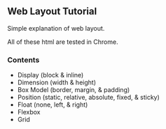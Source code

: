 ## Web Layout Tutorial

Simple explanation of web layout.

All of these html are tested in Chrome.

### Contents
* Display (block & inline)
* Dimension (width & height)
* Box Model (border, margin, & padding)
* Position (static, relative, absolute, fixed, & sticky)
* Float (none, left, & right)
* Flexbox
* Grid